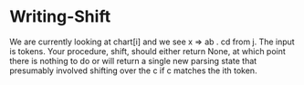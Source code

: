 # Writing-Shift

We are currently looking at chart[i] and we see x => ab . cd from j. The input is tokens. Your procedure, shift, should either return None, at which point there is nothing to do or will return a single new parsing state that presumably involved shifting over the c if c matches the ith token.

